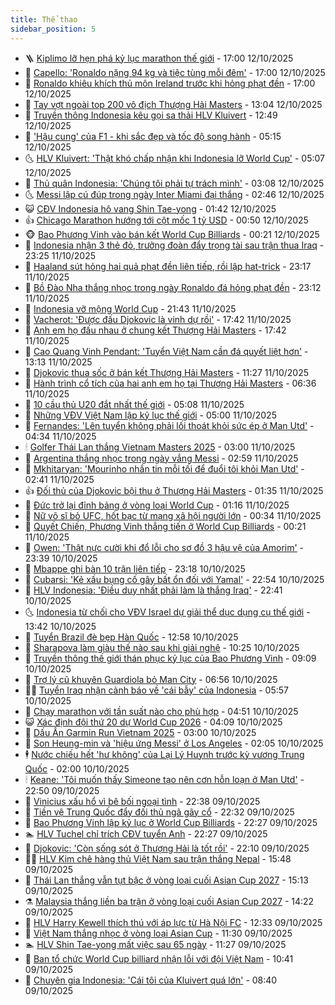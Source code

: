 ```yaml
---
title: Thể thao
sidebar_position: 5
---
```


<!-- vnexpress-the-thao:START -->
- 🪜 [Kiplimo lỡ hẹn phá kỷ lục marathon thế giới](https://vnexpress.net/kiplimo-lo-hen-pha-ky-luc-marathon-the-gioi-4950456.html) - 17:00 12/10/2025
- 🦩 [Capello: &#39;Ronaldo nặng 94 kg và tiệc tùng mỗi đêm&#39;](https://vnexpress.net/capello-ronaldo-nang-94-kg-va-tiec-tung-moi-dem-4950451.html) - 17:00 12/10/2025
- 🧰 [Ronaldo khiêu khích thủ môn Ireland trước khi hỏng phạt đền](https://vnexpress.net/ronaldo-khieu-khich-thu-mon-ireland-truoc-khi-hong-phat-den-4950446.html) - 17:00 12/10/2025
- 🤗 [Tay vợt ngoài top 200 vô địch Thượng Hải Masters](https://vnexpress.net/tay-vot-ngoai-top-200-vo-dich-thuong-hai-masters-4950436.html) - 13:04 12/10/2025
- 🥳 [Truyền thông Indonesia kêu gọi sa thải HLV Kluivert](https://vnexpress.net/truyen-thong-indonesia-keu-goi-sa-thai-hlv-kluivert-4950393.html) - 12:49 12/10/2025
- 🦣 [&#39;Hậu cung&#39; của F1 - khi sắc đẹp và tốc độ song hành](https://vnexpress.net/hau-cung-cua-f1-khi-sac-dep-va-toc-do-song-hanh-4950088.html) - 05:15 12/10/2025
- 🌜 [HLV Kluivert: &#39;Thật khó chấp nhận khi Indonesia lỡ World Cup&#39;](https://vnexpress.net/hlv-kluivert-that-kho-chap-nhan-khi-indonesia-lo-world-cup-4950321.html) - 05:07 12/10/2025
- 🫶 [Thủ quân Indonesia: &#39;Chúng tôi phải tự trách mình&#39;](https://vnexpress.net/thu-quan-indonesia-chung-toi-phai-tu-trach-minh-4950298.html) - 03:08 12/10/2025
- 🌜 [Messi lập cú đúp trong ngày Inter Miami đại thắng](https://vnexpress.net/messi-lap-cu-dup-trong-ngay-inter-miami-dai-thang-4950297.html) - 02:46 12/10/2025
- 😺 [CĐV Indonesia hô vang Shin Tae-yong](https://vnexpress.net/cdv-indonesia-ho-vang-shin-tae-yong-4950276.html) - 01:42 12/10/2025
- 👍 [Chicago Marathon hướng tới cột mốc 1 tỷ USD](https://vnexpress.net/chicago-marathon-huong-toi-cot-moc-1-ty-usd-4950275.html) - 00:50 12/10/2025
- 🐵 [Bao Phương Vinh vào bán kết World Cup Billiards](https://vnexpress.net/bao-phuong-vinh-vao-ban-ket-world-cup-billiards-4950277.html) - 00:21 12/10/2025
- 💫 [Indonesia nhận 3 thẻ đỏ, trưởng đoàn đẩy trọng tài sau trận thua Iraq](https://vnexpress.net/indonesia-nhan-3-the-do-truong-doan-day-trong-tai-sau-tran-thua-iraq-4950273.html) - 23:25 11/10/2025
- 🦆 [Haaland sút hỏng hai quả phạt đền liên tiếp, rồi lập hat-trick](https://vnexpress.net/haaland-sut-hong-hai-qua-phat-den-lien-tiep-roi-lap-hat-trick-4950262.html) - 23:17 11/10/2025
- 🙉 [Bồ Đào Nha thắng nhọc trong ngày Ronaldo đá hỏng phạt đền](https://vnexpress.net/bo-dao-nha-thang-nhoc-trong-ngay-ronaldo-da-hong-phat-den-4950272.html) - 23:12 11/10/2025
- 📝 [Indonesia vỡ mộng World Cup](https://vnexpress.net/indonesia-vo-mong-world-cup-4950270.html) - 21:43 11/10/2025
- 💯 [Vacherot: &#39;Được đấu Djokovic là vinh dự rồi&#39;](https://vnexpress.net/vacherot-duoc-dau-djokovic-la-vinh-du-roi-4950242.html) - 17:42 11/10/2025
- 🌈 [Anh em họ đấu nhau ở chung kết Thượng Hải Masters](https://vnexpress.net/anh-em-ho-dau-nhau-o-chung-ket-thuong-hai-masters-4950264.html) - 17:42 11/10/2025
- 🦩 [Cao Quang Vinh Pendant: &#39;Tuyển Việt Nam cần đá quyết liệt hơn&#39;](https://vnexpress.net/cao-quang-vinh-pendant-tuyen-viet-nam-can-da-quyet-liet-hon-4950227.html) - 13:13 11/10/2025
- 🐲 [Djokovic thua sốc ở bán kết Thượng Hải Masters](https://vnexpress.net/djokovic-thua-soc-o-ban-ket-thuong-hai-masters-4950220.html) - 11:27 11/10/2025
- 🌁 [Hành trình cổ tích của hai anh em họ tại Thượng Hải Masters](https://vnexpress.net/hanh-trinh-co-tich-cua-hai-anh-em-ho-tai-thuong-hai-masters-4950126.html) - 06:36 11/10/2025
- 💯 [10 cầu thủ U20 đắt nhất thế giới](https://vnexpress.net/10-cau-thu-u20-dat-nhat-the-gioi-4949458.html) - 05:08 11/10/2025
- 🌝 [Những VĐV Việt Nam lập kỷ lục thế giới](https://vnexpress.net/nhung-vdv-viet-nam-lap-ky-luc-the-gioi-4949981.html) - 05:00 11/10/2025
- 🤖 [Fernandes: &#39;Lên tuyển không phải lối thoát khỏi sức ép ở Man Utd&#39;](https://vnexpress.net/fernandes-len-tuyen-khong-phai-loi-thoat-khoi-suc-ep-o-man-utd-4950068.html) - 04:34 11/10/2025
- 🕯 [Golfer Thái Lan thắng Vietnam Masters 2025](https://vnexpress.net/golfer-thai-lan-thang-vietnam-masters-2025-4948509.html) - 03:00 11/10/2025
- 🧰 [Argentina thắng nhọc trong ngày vắng Messi](https://vnexpress.net/argentina-thang-nhoc-trong-ngay-vang-messi-4950060.html) - 02:59 11/10/2025
- 🥳 [Mkhitaryan: &#39;Mourinho nhắn tin mỗi tối để đuổi tôi khỏi Man Utd&#39;](https://vnexpress.net/mkhitaryan-mourinho-nhan-tin-moi-toi-de-duoi-toi-khoi-man-utd-4950032.html) - 02:41 11/10/2025
- 👍 [Đối thủ của Djokovic bội thu ở Thượng Hải Masters](https://vnexpress.net/doi-thu-cua-djokovic-boi-thu-o-thuong-hai-masters-4950029.html) - 01:35 11/10/2025
- 💪 [Đức trở lại đỉnh bảng ở vòng loại World Cup](https://vnexpress.net/duc-tro-lai-dinh-bang-o-vong-loai-world-cup-4950017.html) - 01:16 11/10/2025
- 👹 [Nữ võ sĩ bỏ UFC, hốt bạc từ mạng xã hội người lớn](https://vnexpress.net/nu-vo-si-bo-ufc-hot-bac-tu-mang-xa-hoi-nguoi-lon-4949999.html) - 00:34 11/10/2025
- 🧰 [Quyết Chiến, Phương Vinh thẳng tiến ở World Cup Billiards](https://vnexpress.net/quyet-chien-phuong-vinh-thang-tien-o-world-cup-billiards-4949998.html) - 00:21 11/10/2025
- 🚀 [Owen: &#39;Thật nực cười khi đổ lỗi cho sơ đồ 3 hậu vệ của Amorim&#39;](https://vnexpress.net/owen-that-nuc-cuoi-khi-do-loi-cho-so-do-3-hau-ve-cua-amorim-4949995.html) - 23:39 10/10/2025
- 🎃 [Mbappe ghi bàn 10 trận liên tiếp](https://vnexpress.net/mbappe-ghi-ban-10-tran-lien-tiep-4949994.html) - 23:18 10/10/2025
- 🧰 [Cubarsi: &#39;Kẻ xấu bụng cố gây bất ổn đối với Yamal&#39;](https://vnexpress.net/cubarsi-ke-xau-bung-co-gay-bat-on-doi-voi-yamal-4949845.html) - 22:54 10/10/2025
- 👀 [HLV Indonesia: &#39;Điều duy nhất phải làm là thắng Iraq&#39;](https://vnexpress.net/hlv-indonesia-dieu-duy-nhat-phai-lam-la-thang-iraq-4949987.html) - 22:41 10/10/2025
- 🌜 [Indonesia từ chối cho VĐV Israel dự giải thể dục dụng cụ thế giới](https://vnexpress.net/indonesia-tu-choi-cho-vdv-israel-du-giai-the-duc-dung-cu-the-gioi-4949935.html) - 13:42 10/10/2025
- 🫶 [Tuyển Brazil đè bẹp Hàn Quốc](https://vnexpress.net/tuyen-brazil-de-bep-han-quoc-4949948.html) - 12:58 10/10/2025
- 🦄 [Sharapova làm giàu thế nào sau khi giải nghệ](https://vnexpress.net/sharapova-lam-giau-the-nao-sau-khi-giai-nghe-4949625.html) - 10:25 10/10/2025
- 🥳 [Truyền thông thế giới thán phục kỷ lục của Bao Phương Vinh](https://vnexpress.net/truyen-thong-the-gioi-than-phuc-ky-luc-cua-bao-phuong-vinh-4949542.html) - 09:09 10/10/2025
- 🐲 [Trợ lý cũ khuyên Guardiola bỏ Man City](https://vnexpress.net/tro-ly-cu-khuyen-guardiola-bo-man-city-4949677.html) - 06:56 10/10/2025
- 🧑‍🏫 [Tuyển Iraq nhận cảnh báo về &#39;cái bẫy&#39; của Indonesia](https://vnexpress.net/tuyen-iraq-nhan-canh-bao-ve-cai-bay-cua-indonesia-4949714.html) - 05:57 10/10/2025
- 🤔 [Chạy marathon với tần suất nào cho phù hợp](https://vnexpress.net/chay-marathon-voi-tan-suat-nao-cho-phu-hop-4949525.html) - 04:51 10/10/2025
- 😺 [Xác định đội thứ 20 dự World Cup 2026](https://vnexpress.net/xac-dinh-doi-thu-20-du-world-cup-2026-4949543.html) - 04:09 10/10/2025
- 💪 [Dấu Ấn Garmin Run Vietnam 2025](https://vnexpress.net/dau-an-garmin-run-vietnam-2025-4949215.html) - 03:00 10/10/2025
- 💼 [Son Heung-min và &#39;hiệu ứng Messi&#39; ở Los Angeles](https://vnexpress.net/son-heung-min-va-hieu-ung-messi-o-los-angeles-4949495.html) - 02:05 10/10/2025
- 🕴 [Nước chiếu hết &#39;hư không&#39; của Lại Lý Huynh trước kỳ vương Trung Quốc](https://vnexpress.net/nuoc-chieu-het-hu-khong-cua-lai-ly-huynh-truoc-ky-vuong-trung-quoc-4948761.html) - 02:00 10/10/2025
- 🕯 [Keane: &#39;Tôi muốn thấy Simeone tạo nên cơn hỗn loạn ở Man Utd&#39;](https://vnexpress.net/keane-toi-muon-thay-simeone-tao-nen-con-hon-loan-o-man-utd-4949490.html) - 22:50 09/10/2025
- 📝 [Vinicius xấu hổ vì bê bối ngoại tình](https://vnexpress.net/vinicius-xau-ho-vi-be-boi-ngoai-tinh-4949486.html) - 22:38 09/10/2025
- 🧐 [Tiền vệ Trung Quốc đẩy đối thủ ngã gãy cổ](https://vnexpress.net/tien-ve-trung-quoc-day-doi-thu-nga-gay-co-4949482.html) - 22:32 09/10/2025
- 🙉 [Bao Phương Vinh lập kỷ lục ở World Cup Billiards](https://vnexpress.net/bao-phuong-vinh-lap-ky-luc-o-world-cup-billiards-4949500.html) - 22:27 09/10/2025
- 🏊 [HLV Tuchel chỉ trích CĐV tuyển Anh](https://vnexpress.net/hlv-tuchel-chi-trich-cdv-tuyen-anh-4949505.html) - 22:27 09/10/2025
- 🌊 [Djokovic: &#39;Còn sống sót ở Thượng Hải là tốt rồi&#39;](https://vnexpress.net/djokovic-con-song-sot-o-thuong-hai-la-tot-roi-4949504.html) - 22:10 09/10/2025
- 👨‍🏫 [HLV Kim chê hàng thủ Việt Nam sau trận thắng Nepal](https://vnexpress.net/hlv-kim-che-hang-thu-viet-nam-sau-tran-thang-nepal-4949483.html) - 15:48 09/10/2025
- 🥷 [Thái Lan thắng vẫn tụt bậc ở vòng loại cuối Asian Cup 2027](https://vnexpress.net/thai-lan-thang-van-tut-bac-o-vong-loai-cuoi-asian-cup-2027-4949477.html) - 15:13 09/10/2025
- ⚗️ [Malaysia thắng liền ba trận ở vòng loại cuối Asian Cup 2027](https://vnexpress.net/malaysia-thang-lien-ba-tran-o-vong-loai-cuoi-asian-cup-2027-4949466.html) - 14:22 09/10/2025
- 🌮 [HLV Harry Kewell thích thú với áp lực từ Hà Nội FC](https://vnexpress.net/hlv-harry-kewell-thich-thu-voi-ap-luc-tu-ha-noi-fc-4949446.html) - 12:33 09/10/2025
- 🤩 [Việt Nam thắng nhọc ở vòng loại Asian Cup](https://vnexpress.net/truc-tiep-tran-viet-nam-vs-nepal-o-vong-loai-asian-cup-2027-4949414-tong-thuat.html) - 11:30 09/10/2025
- 🏊 [HLV Shin Tae-yong mất việc sau 65 ngày](https://vnexpress.net/hlv-shin-tae-yong-mat-viec-sau-65-ngay-4949433.html) - 11:27 09/10/2025
- 🐎 [Ban tổ chức World Cup billiard nhận lỗi với đội Việt Nam](https://vnexpress.net/ban-to-chuc-world-cup-billiard-nhan-loi-voi-doi-viet-nam-4949385.html) - 10:41 09/10/2025
- 💫 [Chuyên gia Indonesia: &#39;Cái tôi của Kluivert quá lớn&#39;](https://vnexpress.net/chuyen-gia-indonesia-cai-toi-cua-kluivert-qua-lon-4949351.html) - 08:40 09/10/2025<!-- vnexpress-the-thao:END -->
